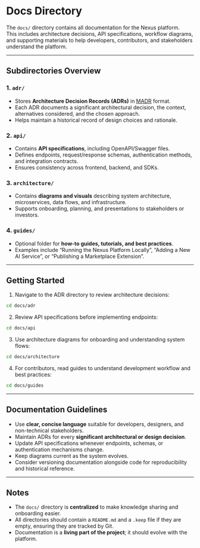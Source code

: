 # Docs Directory

The `docs/` directory contains all documentation for the Nexus platform.  
This includes architecture decisions, API specifications, workflow diagrams, and supporting materials to help developers, contributors, and stakeholders understand the platform.

---

## **Subdirectories Overview**

### 1. `adr/`
- Stores **Architecture Decision Records (ADRs)** in [MADR](https://adr.github.io/madr/) format.  
- Each ADR documents a significant architectural decision, the context, alternatives considered, and the chosen approach.  
- Helps maintain a historical record of design choices and rationale.

### 2. `api/`
- Contains **API specifications**, including OpenAPI/Swagger files.  
- Defines endpoints, request/response schemas, authentication methods, and integration contracts.  
- Ensures consistency across frontend, backend, and SDKs.

### 3. `architecture/`
- Contains **diagrams and visuals** describing system architecture, microservices, data flows, and infrastructure.  
- Supports onboarding, planning, and presentations to stakeholders or investors.

### 4. `guides/`
- Optional folder for **how-to guides, tutorials, and best practices**.  
- Examples include “Running the Nexus Platform Locally”, “Adding a New AI Service”, or “Publishing a Marketplace Extension”.

---

## **Getting Started**

1. Navigate to the ADR directory to review architecture decisions:
```bash
cd docs/adr
````

2. Review API specifications before implementing endpoints:

```bash
cd docs/api
```

3. Use architecture diagrams for onboarding and understanding system flows:

```bash
cd docs/architecture
```

4. For contributors, read guides to understand development workflow and best practices:

```bash
cd docs/guides
```

---

## **Documentation Guidelines**

* Use **clear, concise language** suitable for developers, designers, and non-technical stakeholders.
* Maintain ADRs for every **significant architectural or design decision**.
* Update API specifications whenever endpoints, schemas, or authentication mechanisms change.
* Keep diagrams current as the system evolves.
* Consider versioning documentation alongside code for reproducibility and historical reference.

---

## **Notes**

* The `docs/` directory is **centralized** to make knowledge sharing and onboarding easier.
* All directories should contain a `README.md` and a `.keep` file if they are empty, ensuring they are tracked by Git.
* Documentation is a **living part of the project**; it should evolve with the platform.
